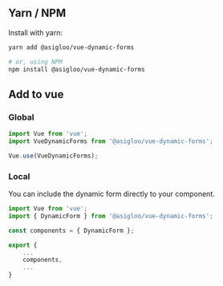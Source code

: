 ## Yarn / NPM

Install with yarn:

```bash
yarn add @asigloo/vue-dynamic-forms

# or, using NPM
npm install @asigloo/vue-dynamic-forms
```

## Add to vue

### Global

```js
import Vue from 'vue';
import VueDynamicForms from '@asigloo/vue-dynamic-forms';

Vue.use(VueDynamicForms);
```

### Local

You can include the dynamic form directly to your component.

```js
import Vue from 'vue';
import { DynamicForm } from '@asigloo/vue-dynamic-forms';

const components = { DynamicForm };

export {
    ...
    components,
    ...
}
```
